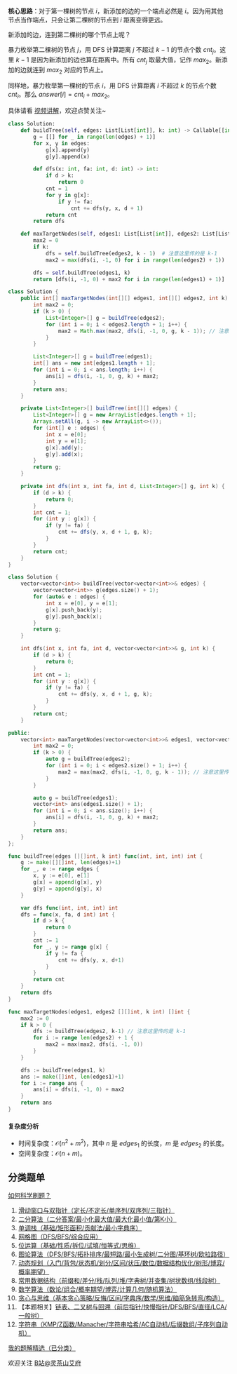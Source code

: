 **核心思路**：对于第一棵树的节点 $i$，新添加的边的一个端点必然是 $i$。因为用其他节点当作端点，只会让第二棵树的节点到 $i$ 距离变得更远。

新添加的边，连到第二棵树的哪个节点上呢？

暴力枚举第二棵树的节点 $j$，用 DFS 计算距离 $j$ 不超过 $k-1$ 的节点个数 $\textit{cnt}_j$。这里 $k-1$ 是因为新添加的边也算在距离中。所有 $\textit{cnt}_j$ 取最大值，记作 $\textit{max}_2$。新添加的边就连到 $\textit{max}_2$ 对应的节点上。

同样地，暴力枚举第一棵树的节点 $i$，用 DFS 计算距离 $i$ 不超过 $k$ 的节点个数 $\textit{cnt}_i$。那么 $\textit{answer}[i] = \textit{cnt}_i + \textit{max}_2$。

具体请看 [视频讲解](https://www.bilibili.com/video/BV1tAzoY1EUN/?t=16m03s)，欢迎点赞关注~

```py [sol-Python3]
class Solution:
    def buildTree(self, edges: List[List[int]], k: int) -> Callable[[int, int, int], int]:
        g = [[] for _ in range(len(edges) + 1)]
        for x, y in edges:
            g[x].append(y)
            g[y].append(x)

        def dfs(x: int, fa: int, d: int) -> int:
            if d > k:
                return 0
            cnt = 1
            for y in g[x]:
                if y != fa:
                    cnt += dfs(y, x, d + 1)
            return cnt
        return dfs

    def maxTargetNodes(self, edges1: List[List[int]], edges2: List[List[int]], k: int) -> List[int]:
        max2 = 0
        if k:
            dfs = self.buildTree(edges2, k - 1)  # 注意这里传的是 k-1
            max2 = max(dfs(i, -1, 0) for i in range(len(edges2) + 1))

        dfs = self.buildTree(edges1, k)
        return [dfs(i, -1, 0) + max2 for i in range(len(edges1) + 1)]
```

```java [sol-Java]
class Solution {
    public int[] maxTargetNodes(int[][] edges1, int[][] edges2, int k) {
        int max2 = 0;
        if (k > 0) {
            List<Integer>[] g = buildTree(edges2);
            for (int i = 0; i < edges2.length + 1; i++) {
                max2 = Math.max(max2, dfs(i, -1, 0, g, k - 1)); // 注意这里传的是 k-1
            }
        }

        List<Integer>[] g = buildTree(edges1);
        int[] ans = new int[edges1.length + 1];
        for (int i = 0; i < ans.length; i++) {
            ans[i] = dfs(i, -1, 0, g, k) + max2;
        }
        return ans;
    }

    private List<Integer>[] buildTree(int[][] edges) {
        List<Integer>[] g = new ArrayList[edges.length + 1];
        Arrays.setAll(g, i -> new ArrayList<>());
        for (int[] e : edges) {
            int x = e[0];
            int y = e[1];
            g[x].add(y);
            g[y].add(x);
        }
        return g;
    }

    private int dfs(int x, int fa, int d, List<Integer>[] g, int k) {
        if (d > k) {
            return 0;
        }
        int cnt = 1;
        for (int y : g[x]) {
            if (y != fa) {
                cnt += dfs(y, x, d + 1, g, k);
            }
        }
        return cnt;
    }
}
```

```cpp [sol-C++]
class Solution {
    vector<vector<int>> buildTree(vector<vector<int>>& edges) {
        vector<vector<int>> g(edges.size() + 1);
        for (auto& e : edges) {
            int x = e[0], y = e[1];
            g[x].push_back(y);
            g[y].push_back(x);
        }
        return g;
    }

    int dfs(int x, int fa, int d, vector<vector<int>>& g, int k) {
        if (d > k) {
            return 0;
        }
        int cnt = 1;
        for (int y : g[x]) {
            if (y != fa) {
                cnt += dfs(y, x, d + 1, g, k);
            }
        }
        return cnt;
    }

public:
    vector<int> maxTargetNodes(vector<vector<int>>& edges1, vector<vector<int>>& edges2, int k) {
        int max2 = 0;
        if (k > 0) {
            auto g = buildTree(edges2);
            for (int i = 0; i < edges2.size() + 1; i++) {
                max2 = max(max2, dfs(i, -1, 0, g, k - 1)); // 注意这里传的是 k-1
            }
        }

        auto g = buildTree(edges1);
        vector<int> ans(edges1.size() + 1);
        for (int i = 0; i < ans.size(); i++) {
            ans[i] = dfs(i, -1, 0, g, k) + max2;
        }
        return ans;
    }
};
```

```go [sol-Go]
func buildTree(edges [][]int, k int) func(int, int, int) int {
	g := make([][]int, len(edges)+1)
	for _, e := range edges {
		x, y := e[0], e[1]
		g[x] = append(g[x], y)
		g[y] = append(g[y], x)
	}

	var dfs func(int, int, int) int
	dfs = func(x, fa, d int) int {
		if d > k {
			return 0
		}
		cnt := 1
		for _, y := range g[x] {
			if y != fa {
				cnt += dfs(y, x, d+1)
			}
		}
		return cnt
	}
	return dfs
}

func maxTargetNodes(edges1, edges2 [][]int, k int) []int {
	max2 := 0
	if k > 0 {
		dfs := buildTree(edges2, k-1) // 注意这里传的是 k-1
		for i := range len(edges2) + 1 {
			max2 = max(max2, dfs(i, -1, 0))
		}
	}

	dfs := buildTree(edges1, k)
	ans := make([]int, len(edges1)+1)
	for i := range ans {
		ans[i] = dfs(i, -1, 0) + max2
	}
	return ans
}
```

#### 复杂度分析

- 时间复杂度：$\mathcal{O}(n^2+m^2)$，其中 $n$ 是 $\textit{edges}_1$ 的长度，$m$ 是 $\textit{edges}_2$ 的长度。
- 空间复杂度：$\mathcal{O}(n+m)$。

## 分类题单

[如何科学刷题？](https://leetcode.cn/circle/discuss/RvFUtj/)

1. [滑动窗口与双指针（定长/不定长/单序列/双序列/三指针）](https://leetcode.cn/circle/discuss/0viNMK/)
2. [二分算法（二分答案/最小化最大值/最大化最小值/第K小）](https://leetcode.cn/circle/discuss/SqopEo/)
3. [单调栈（基础/矩形面积/贡献法/最小字典序）](https://leetcode.cn/circle/discuss/9oZFK9/)
4. [网格图（DFS/BFS/综合应用）](https://leetcode.cn/circle/discuss/YiXPXW/)
5. [位运算（基础/性质/拆位/试填/恒等式/思维）](https://leetcode.cn/circle/discuss/dHn9Vk/)
6. [图论算法（DFS/BFS/拓扑排序/最短路/最小生成树/二分图/基环树/欧拉路径）](https://leetcode.cn/circle/discuss/01LUak/)
7. [动态规划（入门/背包/状态机/划分/区间/状压/数位/数据结构优化/树形/博弈/概率期望）](https://leetcode.cn/circle/discuss/tXLS3i/)
8. [常用数据结构（前缀和/差分/栈/队列/堆/字典树/并查集/树状数组/线段树）](https://leetcode.cn/circle/discuss/mOr1u6/)
9. [数学算法（数论/组合/概率期望/博弈/计算几何/随机算法）](https://leetcode.cn/circle/discuss/IYT3ss/)
10. [贪心与思维（基本贪心策略/反悔/区间/字典序/数学/思维/脑筋急转弯/构造）](https://leetcode.cn/circle/discuss/g6KTKL/)
11. 【本题相关】[链表、二叉树与回溯（前后指针/快慢指针/DFS/BFS/直径/LCA/一般树）](https://leetcode.cn/circle/discuss/K0n2gO/)
12. [字符串（KMP/Z函数/Manacher/字符串哈希/AC自动机/后缀数组/子序列自动机）](https://leetcode.cn/circle/discuss/SJFwQI/)

[我的题解精选（已分类）](https://github.com/EndlessCheng/codeforces-go/blob/master/leetcode/SOLUTIONS.md)

欢迎关注 [B站@灵茶山艾府](https://space.bilibili.com/206214)
